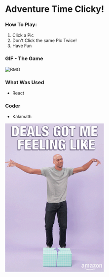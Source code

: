 
# Adventure Time Clicky!

### How To Play:

1. Click a Pic
2. Don't Click the same Pic Twice!
3. Have Fun 

### GIF - The Game

![BMO](https://github.com/Kalamath/adventuretime/blob/src/BMO.gif)

### What Was Used

* React

### Coder

* Kalamath

![greatDeals](https://github.com/Kalamath/bamazon/blob/master/assets/greatdeals.gif)
